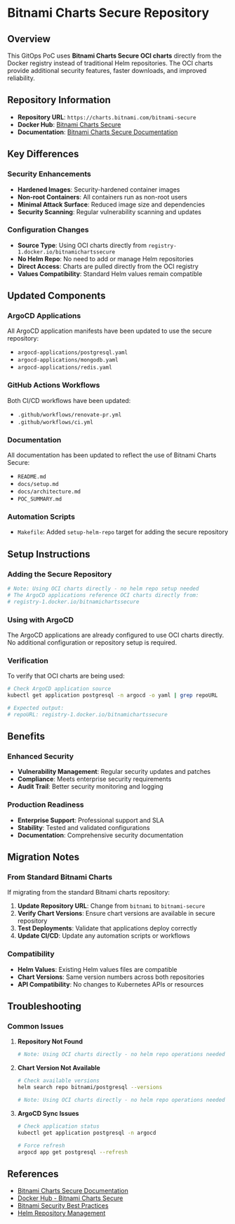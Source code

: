 # Bitnami Charts Secure Repository

## Overview

This GitOps PoC uses **Bitnami Charts Secure OCI charts** directly from the
Docker registry instead of traditional Helm repositories. The OCI charts provide
additional security features, faster downloads, and improved reliability.

## Repository Information

- **Repository URL**: `https://charts.bitnami.com/bitnami-secure`
- **Docker Hub**: [Bitnami Charts Secure](https://hub.docker.com/u/bitnamichartssecure)
- **Documentation**: [Bitnami Charts Secure Documentation](https://docs.bitnami.com/kubernetes/)

## Key Differences

### Security Enhancements

- **Hardened Images**: Security-hardened container images
- **Non-root Containers**: All containers run as non-root users
- **Minimal Attack Surface**: Reduced image size and dependencies
- **Security Scanning**: Regular vulnerability scanning and updates

### Configuration Changes

- **Source Type**: Using OCI charts directly from `registry-1.docker.io/bitnamichartssecure`
- **No Helm Repo**: No need to add or manage Helm repositories
- **Direct Access**: Charts are pulled directly from the OCI registry
- **Values Compatibility**: Standard Helm values remain compatible

## Updated Components

### ArgoCD Applications

All ArgoCD application manifests have been updated to use the secure repository:

- `argocd-applications/postgresql.yaml`
- `argocd-applications/mongodb.yaml`
- `argocd-applications/redis.yaml`

### GitHub Actions Workflows

Both CI/CD workflows have been updated:

- `.github/workflows/renovate-pr.yml`
- `.github/workflows/ci.yml`

### Documentation

All documentation has been updated to reflect the use of Bitnami Charts Secure:

- `README.md`
- `docs/setup.md`
- `docs/architecture.md`
- `POC_SUMMARY.md`

### Automation Scripts

- `Makefile`: Added `setup-helm-repo` target for adding the secure repository

## Setup Instructions

### Adding the Secure Repository

```bash
# Note: Using OCI charts directly - no helm repo setup needed
# The ArgoCD applications reference OCI charts directly from:
# registry-1.docker.io/bitnamichartssecure
```

### Using with ArgoCD

The ArgoCD applications are already configured to use OCI charts directly.
No additional configuration or repository setup is required.

### Verification

To verify that OCI charts are being used:

```bash
# Check ArgoCD application source
kubectl get application postgresql -n argocd -o yaml | grep repoURL

# Expected output:
# repoURL: registry-1.docker.io/bitnamichartssecure
```

## Benefits

### Enhanced Security

- **Vulnerability Management**: Regular security updates and patches
- **Compliance**: Meets enterprise security requirements
- **Audit Trail**: Better security monitoring and logging

### Production Readiness

- **Enterprise Support**: Professional support and SLA
- **Stability**: Tested and validated configurations
- **Documentation**: Comprehensive security documentation

## Migration Notes

### From Standard Bitnami Charts

If migrating from the standard Bitnami charts repository:

1. **Update Repository URL**: Change from `bitnami` to `bitnami-secure`
2. **Verify Chart Versions**: Ensure chart versions are available in secure repository
3. **Test Deployments**: Validate that applications deploy correctly
4. **Update CI/CD**: Update any automation scripts or workflows

### Compatibility

- **Helm Values**: Existing Helm values files are compatible
- **Chart Versions**: Same version numbers across both repositories
- **API Compatibility**: No changes to Kubernetes APIs or resources

## Troubleshooting

### Common Issues

1. **Repository Not Found**

   ```bash
   # Note: Using OCI charts directly - no helm repo operations needed
   ```

2. **Chart Version Not Available**

   ```bash
   # Check available versions
   helm search repo bitnami/postgresql --versions

   # Note: Using OCI charts directly - no helm repo operations needed
   ```

3. **ArgoCD Sync Issues**

   ```bash
   # Check application status
   kubectl get application postgresql -n argocd

   # Force refresh
   argocd app get postgresql --refresh
   ```

## References

- [Bitnami Charts Secure Documentation](https://docs.bitnami.com/kubernetes/)
- [Docker Hub - Bitnami Charts Secure](https://hub.docker.com/u/bitnamichartssecure)
- [Bitnami Security Best Practices](https://docs.bitnami.com/kubernetes/security/)
- [Helm Repository Management](https://helm.sh/docs/helm/helm_repo/)
